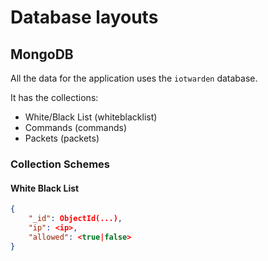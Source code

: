 # Database layouts

## MongoDB
All the data for the application uses the `iotwarden` database.

It has the collections:
- White/Black List (whiteblacklist)
- Commands (commands)
- Packets (packets)

### Collection Schemes
#### White Black List
```json
{
    "_id": ObjectId(...),
    "ip": <ip>,
    "allowed": <true|false>
}
```
